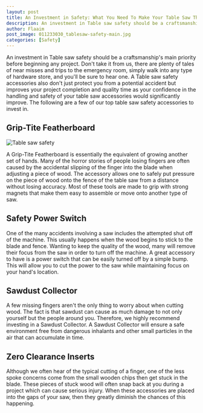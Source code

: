 ```yaml
---
layout: post
title: An Investment in Safety: What You Need To Make Your Table Saw That Much Accurate and Safe
description: An investment in Table saw safety should be a craftsmanship's main priority before beginning any project. Don't take it from us, there are plenty of tales of near misses and trips to the emergency room, simply walk into any type of hardware store, and you'll be sure to hear one.
author: Flaaim
post_image: 011233030_tablesaw-safety-main.jpg
categories: [Safety]
---
```




An investment in Table saw safety should be a craftsmanship's main priority before beginning any project. Don't take it from us, there are plenty of tales of near misses and trips to the emergency room, simply walk into any type of hardware store, and you'll be sure to hear one. A Table saw safety accessories also don't just protect you from a potential accident but improves your project completion and quality time as your confidence in the handling and safety of your table saw accessories would significantly improve. The following are a few of our top table saw safety accessories to invest in.

## Grip-Tite Featherboard
![Table saw safety](https:/safetyworkblog.com/assets/011233030_tablesaw-safety-main.jpg)

A Grip-Tite Featherboard is essentially the equivalent of growing another set of hands. Many of the horror stories of people losing fingers are often caused by the accidental slipping of the finger into the blade when adjusting a piece of wood. The accessory allows one to safely put pressure on the piece of wood onto the fence of the table saw from a distance without losing accuracy. Most of these tools are made to grip with strong magnets that make them easy to assemble or move onto another type of saw.

## Safety Power Switch

One of the many accidents involving a saw includes the attempted shut off of the machine. This usually happens when the wood begins to stick to the blade and fence. Wanting to keep the quality of the wood, many will remove their focus from the saw in order to turn off the machine. A great accessory to have is a power switch that can be easily turned off by a simple bump. This will allow you to cut the power to the saw while maintaining focus on your hand's location.

## Sawdust Collector

A few missing fingers aren't the only thing to worry about when cutting wood. The fact is that sawdust can cause as much damage to not only yourself but the people around you. Therefore, we highly recommend investing in a Sawdust Collector. A Sawdust Collector will ensure a safe environment free from dangerous inhalants and other small particles in the air that can accumulate in time.

## Zero Clearance Inserts

Although we often hear of the typical cutting of a finger, one of the less spoke concerns come from the small wooden chips then get stuck in the blade. These pieces of stuck wood will often snap back at you during a project which can cause serious injury. When these accessories are placed into the gaps of your saw, then they greatly diminish the chances of this happening.
